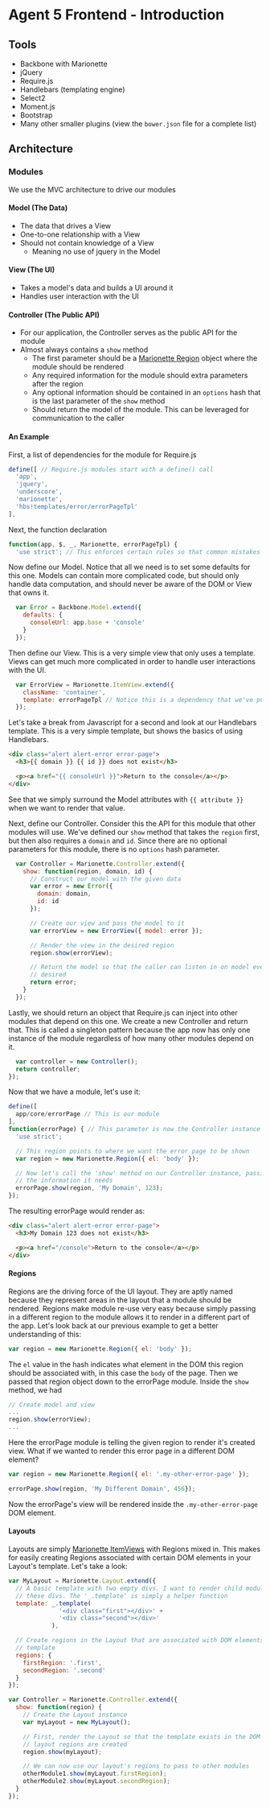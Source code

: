 Agent 5 Frontend - Introduction
===============================

## Tools
- Backbone with Marionette
- jQuery
- Require.js
- Handlebars (templating engine)
- Select2
- Moment.js
- Bootstrap
- Many other smaller plugins (view the `bower.json` file for a complete list)

## Architecture

### Modules

We use the MVC architecture to drive our modules

#### Model (The Data)
- The data that drives a View
- One-to-one relationship with a View
- Should not contain knowledge of a View
    - Meaning no use of jquery in the Model

#### View (The UI)
- Takes a model's data and builds a UI around it
- Handles user interaction with the UI

#### Controller (The Public API)
- For our application, the Controller serves as the public API for the module
- Almost always contains a `show` method
    - The first parameter should be a [Marionette Region](https://github.com/marionettejs/backbone.marionette/blob/master/docs/marionette.region.md)
      object where the module should be rendered
    - Any required information for the module should extra parameters after the
      region
    - Any optional information should be contained in an `options` hash that is
      the last parameter of the `show` method
    - Should return the model of the module. This can be leveraged for
      communication to the caller

#### An Example

First, a list of dependencies for the module for Require.js

```javascript
define([ // Require.js modules start with a define() call
  'app',
  'jquery',
  'underscore',
  'marionette',
  'hbs!templates/error/errorPageTpl'
],
```

Next, the function declaration

```javascript
function(app, $, _, Marionette, errorPageTpl) {
  'use strict'; // This enforces certain rules so that common mistakes aren't made
```

Now define our Model. Notice that all we need is to set some defaults for
this one. Models can contain more complicated code, but should only handle data
computation, and should never be aware of the DOM or View that owns it.

```javascript
  var Error = Backbone.Model.extend({
    defaults: {
      consoleUrl: app.base + 'console'
    }
  });
```

Then define our View. This is a very simple view that only uses a template.
Views can get much more complicated in order to handle user interactions with
the UI.

```javascript
  var ErrorView = Marionette.ItemView.extend({
    className: 'container',
    template: errorPageTpl // Notice this is a dependency that we've pulled in
  });
```

Let's take a break from Javascript for a second and look at our Handlebars
template. This is a very simple template, but shows the basics of using
Handlebars.

```html
<div class="alert alert-error error-page">
  <h3>{{ domain }} {{ id }} does not exist</h3>

  <p><a href="{{ consoleUrl }}">Return to the console</a></p>
</div>
```

See that we simply surround the Model attributes with `{{ attribute }}` when we
want to render that value.


Next, define our Controller. Consider this the API for this module that other
modules will use. We've defined our `show` method that takes the `region` first,
but then also requires a `domain` and `id`. Since there are
no optional parameters for this module, there is no `options` hash parameter.

```javascript
  var Controller = Marionette.Controller.extend({
    show: function(region, domain, id) {
      // Construct our model with the given data
      var error = new Error({
        domain: domain,
        id: id
      });

      // Create our view and pass the model to it
      var errorView = new ErrorView({ model: error });

      // Render the view in the desired region
      region.show(errorView);

      // Return the model so that the caller can listen in on model events if
      // desired
      return error;
    }
  });
```

Lastly, we should return an object that Require.js can inject into other modules
that depend on this one. We create a new Controller and return that. This is
called a singleton pattern because the app now has only one instance of the
module regardless of how many other modules depend on it.

```javascript
  var controller = new Controller();
  return controller;
});
```

Now that we have a module, let's use it:

```javascript
define([
  app/core/errorPage // This is our module
],
function(errorPage) { // This parameter is now the Controller instance we made in our module
  'use strict';

  // This region points to where we want the error page to be shown
  var region = new Marionette.Region({ el: 'body' });

  // Now let's call the 'show' method on our Controller instance, passing in all
  // the information it needs
  errorPage.show(region, 'My Domain', 123);
});
```

The resulting errorPage would render as:

```html
<div class="alert alert-error error-page">
  <h3>My Domain 123 does not exist</h3>

  <p><a href="/console">Return to the console</a></p>
</div>
```

#### Regions

Regions are the driving force of the UI layout. They are aptly named because
they represent areas in the layout that a module should be rendered. Regions
make module re-use very easy because simply passing in a different region to
the module allows it to render in a different part of the app. Let's look back
at our previous example to get a better understanding of this:

```javascript
var region = new Marionette.Region({ el: 'body' });
```

The `el` value in the hash indicates what element in the DOM this region should
be associated with, in this case the `body` of the page. Then we passed that
region object down to the errorPage module. Inside the `show` method, we had

```javascript
// Create model and view
...
region.show(errorView);
...
```

Here the errorPage module is telling the given region to render it's created
view. What if we wanted to render this error page in a different DOM element?

```javascript
var region = new Marionette.Region({ el: '.my-other-error-page' });

errorPage.show(region, 'My Different Domain', 456});
```

Now the errorPage's view will be rendered inside the `.my-other-error-page` DOM
element.

#### Layouts

Layouts are simply [Marionette ItemViews](https://github.com/marionettejs/backbone.marionette/blob/master/docs/marionette.itemview.md)
with Regions mixed in. This makes for easily creating Regions associated with
certain DOM elements in your Layout's template. Let's take a look:

```javascript
var MyLayout = Marionette.Layout.extend({
  // A basic template with two empty divs. I want to render child modules inside
  // these divs. The '_.template' is simply a helper function
  template: _.template(
              '<div class="first"></div>' +
              '<div class="second"></div>'
            ),

  // Create regions in the Layout that are associated with DOM elements in the
  // template
  regions: {
    firstRegion: '.first',
    secondRegion: '.second'
  }
});

var Controller = Marionette.Controller.extend({
  show: function(region) {
    // Create the Layout instance
    var myLayout = new MyLayout();

    // First, render the Layout so that the template exists in the DOM and the
    // layout regions are created
    region.show(myLayout);

    // We can now use our layout's regions to pass to other modules
    otherModule1.show(myLayout.firstRegion);
    otherModule2.show(myLayout.secondRegion);
  }
});
```
